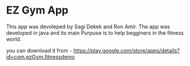 # EZ Gym App
This app was devoleped by Sagi Dekek and Ron Amir.
The app was developed in java and its main Purpuse is to help begginers in the fitness world.

you can download it from - https://play.google.com/store/apps/details?id=com.ezGym.fitnessdemo
